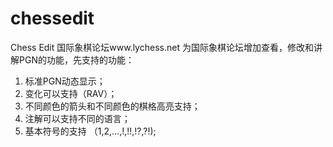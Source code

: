 # chessedit
Chess Edit
国际象棋论坛www.lychess.net 
为国际象棋论坛增加查看，修改和讲解PGN的功能，先支持的功能：

1. 标准PGN动态显示；
2. 变化可以支持（RAV）；
3. 不同颜色的箭头和不同颜色的棋格高亮支持；
4. 注解可以支持不同的语言；
5. 基本符号的支持 （$1,$2,...,!,!!,!?,?!);

